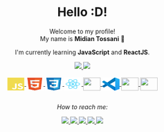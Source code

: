 <div align="center">
<h1> Hello :D! </h1>
<p>Welcome to my profile!<br>
My name is <strong>Midian Tossani</strong> 👋 </p>

I'm currently learning <strong>JavaScript</strong> and <strong>ReactJS</strong>.
</div>



<div align="center">
  <a href="https://github.com/midiantossani">
  <img height="150em" src="https://github-readme-stats.vercel.app/api?username=midiantossani&show_icons=true&theme=dracula&include_all_commits=true&count_private=true"/>
  <img height="150em" src="https://github-readme-stats.vercel.app/api/top-langs/?username=midiantossani&layout=compact&langs_count=7&theme=dracula"/>
</div>

<div align="center"><br>
 <a href="#">
   <img align="center" alt="Midian-Js" height="30" width="40" src="https://raw.githubusercontent.com/devicons/devicon/master/icons/javascript/javascript-plain.svg"> </a>
  
 <a href="#">
   <img align="center" alt="Midian-HTML" height="30" width="40" src="https://raw.githubusercontent.com/devicons/devicon/master/icons/html5/html5-original.svg">
 </a>
  
 <a href="#">
    <img align="center" alt="Midian-CSS" height="30" width="40" src="https://raw.githubusercontent.com/devicons/devicon/master/icons/css3/css3-original.svg">
  </a>
  
  <a href="#">
    <img align="center" height="30" width="40" src="https://raw.githubusercontent.com/github/explore/80688e429a7d4ef2fca1e82350fe8e3517d3494d/topics/react/react.png" />
  </a>
  
   <a href="#"> 
    <img align="center" height="30" width="40" src="https://cdn.jsdelivr.net/gh/devicons/devicon/icons/git/git-original.svg" />
  </a>
  
  <a href="#">
    <img align="center" height="30" width="40" src="https://raw.githubusercontent.com/github/explore/80688e429a7d4ef2fca1e82350fe8e3517d3494d/topics/visual-studio-code/visual-studio-code.png" />
  </a>
  
  <a href="#"> 
    <img align="center" height="30" width="40" src="https://cdn.jsdelivr.net/gh/devicons/devicon/icons/figma/figma-original.svg" />
  </a>
                                                                                                      
   <a href="#"> 
    <img align="center" height="30" width="40"src="https://cdn.jsdelivr.net/gh/devicons/devicon/icons/illustrator/illustrator-line.svg" />
  </a>
          
  
</div>
 
 ##
 
 <div align="center">
   <p><i>How to reach me:</i></p>
   <a href="https://instagram.com/midiantossani" target="_blank">
      <img src="https://img.shields.io/badge/-Instagram-%23E4405F?style=for-the-badge&logo=instagram&logoColor=white" target="_blank">
   </a>
   <a href="https://wa.me/5512996569014" target="_blank">
     <img src="https://img.shields.io/badge/WhatsApp-25D366?style=for-the-badge&logo=whatsapp&logoColor=white" target="_blank">
   </a>
    <a href="https://discord.gg/uFvFNSNb" target="_blank">
      <img src="https://img.shields.io/badge/Discord-7289DA?style=for-the-badge&logo=discord&logoColor=white" target="_blank">
    </a> 
    <a href="https://www.linkedin.com/in/midian-tossani-38453915b/" target="_blank">
      <img src="https://img.shields.io/badge/-LinkedIn-%230077B5?style=for-the-badge&logo=linkedin&logoColor=white" target="_blank">
    </a> 
   
   <a href="mailto:midianptossani@hotmail.com">
     <img src="https://img.shields.io/badge/Microsoft_Outlook-0078D4?style=for-the-badge&logo=microsoft-outlook&logoColor=white">
   </a>

 </div>
  <br>
